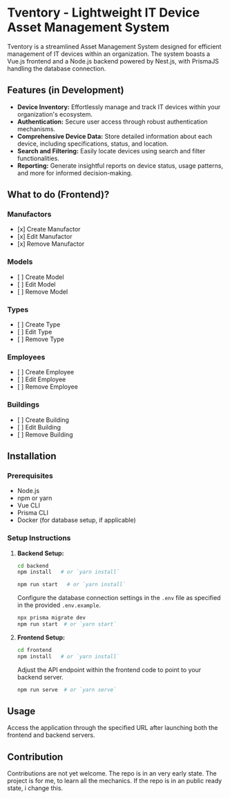# Tventory - Lightweight IT Device Asset Management System

Tventory is a streamlined Asset Management System designed for efficient management of IT devices within an organization. The system boasts a Vue.js frontend and a Node.js backend powered by Nest.js, with PrismaJS handling the database connection.

## Features (in Development)

-    **Device Inventory:** Effortlessly manage and track IT devices within your organization's ecosystem.
-    **Authentication:** Secure user access through robust authentication mechanisms.
-    **Comprehensive Device Data:** Store detailed information about each device, including specifications, status, and location.
-    **Search and Filtering:** Easily locate devices using search and filter functionalities.
-    **Reporting:** Generate insightful reports on device status, usage patterns, and more for informed decision-making.

## What to do (Frontend)?

### Manufactors

-    [x] Create Manufactor
-    [x] Edit Manufactor
-    [x] Remove Manufactor

### Models

-    [ ] Create Model
-    [ ] Edit Model
-    [ ] Remove Model

### Types

-    [ ] Create Type
-    [ ] Edit Type
-    [ ] Remove Type

### Employees

-    [ ] Create Employee
-    [ ] Edit Employee
-    [ ] Remove Employee

### Buildings

-    [ ] Create Building
-    [ ] Edit Building
-    [ ] Remove Building

## Installation

### Prerequisites

-    Node.js
-    npm or yarn
-    Vue CLI
-    Prisma CLI
-    Docker (for database setup, if applicable)

### Setup Instructions

1. **Backend Setup:**

     ```bash
     cd backend
     npm install   # or `yarn install`
     ```

     ```bash
     npm run start   # or `yarn install`
     ```

     Configure the database connection settings in the `.env` file as specified in the provided `.env.example`.

     ```bash
     npx prisma migrate dev
     npm run start  # or `yarn start`
     ```

2. **Frontend Setup:**

     ```bash
     cd frontend
     npm install   # or `yarn install`
     ```

     Adjust the API endpoint within the frontend code to point to your backend server.

     ```bash
     npm run serve  # or `yarn serve`
     ```

## Usage

Access the application through the specified URL after launching both the frontend and backend servers.

## Contribution

Contributions are not yet welcome. The repo is in an very early state. The project is for me, to learn all the mechanics.
If the repo is in an public ready state, i change this.
